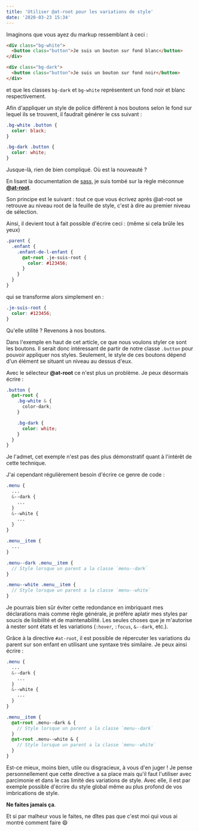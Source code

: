 ```yaml
---
title: 'Utiliser @at-root pour les variations de style'
date: '2020-03-23 15:34'
---
```


Imaginons que vous ayez du markup ressemblant à ceci :

```html
<div class="bg-white">
  <button class="button">Je suis un bouton sur fond blanc</button>
</div>

<div class="bg-dark">
  <button class="button">Je suis un bouton sur fond noir</button>
</div>
```

et que les classes `bg-dark` et `bg-white` représentent un fond noir et blanc respectivement.

Afin d'appliquer un style de police différent à nos boutons selon le fond sur lequel ils se trouvent, il faudrait générer le css suivant :

```css
.bg-white .button {
  color: black;
}

.bg-dark .button {
  color: white;
}
```

Jusque-là, rien de bien compliqué. Où est la nouveauté ?

En lisant la documentation de [sass](https://sass-lang.com/), je suis tombé sur la règle méconnue **[@at-root](https://sass-lang.com/documentation/at-rules/at-root)**.

Son principe est le suivant : tout ce que vous écrivez après @at-root se retrouve au niveau root de la feuille de style, c'est à dire au premier niveau de sélection.

Ainsi, il devient tout à fait possible d'écrire ceci : (même si cela brûle les yeux)

```scss
.parent {
  .enfant {
    .enfant-de-l-enfant {
      @at-root .je-suis-root {
        color: #123456;
      }
    }
  }
}
```

qui se transforme alors simplement en :

```css
.je-suis-root {
  color: #123456;
}
```

Qu'elle utilité ? Revenons à nos boutons.

Dans l'exemple en haut de cet article, ce que nous voulons styler ce sont les boutons. Il serait donc intéressant de partir de notre classe `.button` pour pouvoir appliquer nos styles. Seulement, le style de ces boutons dépend d'un élément se situant un niveau au dessus d'eux.

Avec le sélecteur **@at-root** ce n'est plus un problème. Je peux désormais écrire :

```scss
.button {
  @at-root {
    .bg-white & {
      color-dark;
    }

    .bg-dark {
      color: white;
    }
  }
}
```

Je l'admet, cet exemple n'est pas des plus démonstratif quant à l'intérêt de cette technique.

J'ai cependant régulièrement besoin d'écrire ce genre de code :

```scss
.menu {
  ...
  &--dark {
    ...
  }
  &--white {
    ...
  }
}

.menu__item {
  ...
}

.menu--dark .menu__item {
  // Style lorsque un parent a la classe `menu--dark`
}

.menu--white .menu__item {
  // Style lorsque un parent a la classe `menu--white`
}

```

Je pourrais bien sûr éviter cette redondance en imbriquant mes déclarations mais comme règle générale, je préfère aplatir mes styles par soucis de lisibilité et de maintenabilité. Les seules choses que je m'autorise à nester sont états et les variations (`:hover`, `:focus`, `&--dark`, etc.).

Grâce à la directive `#at-root`, il est possible de répercuter les variations du parent sur son enfant en utilisant une syntaxe très similaire. Je peux ainsi écrire :

```scss
.menu {
  ...
  &--dark {
    ...
  }
  &--white {
    ...
  }
}

.menu__item {
  @at-root .menu--dark & {
    // Style lorsque un parent a la classe `menu--dark`
  }
  @at-root .menu--white & {
    // Style lorsque un parent a la classe `menu--white`
  }
}
```

Est-ce mieux, moins bien, utile ou disgracieux, à vous d'en juger ! Je pense personnellement que cette directive a sa place mais qu'il faut l'utiliser avec parcimonie et dans le cas limité des variations de style. Avec elle, il est par exemple possible d'écrire du style global même au plus profond de vos imbrications de style.

**Ne faites jamais ça**.

Et si par malheur vous le faites, ne dîtes pas que c'est moi qui vous ai montré comment faire 😄
